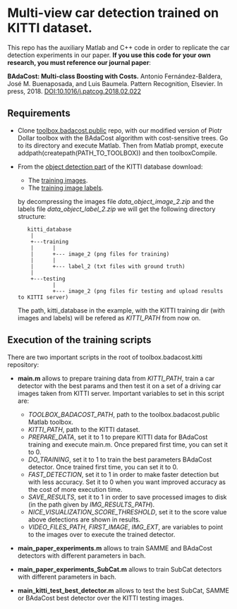 # Multi-view car detection trained on KITTI dataset.

This repo has the auxiliary Matlab and C++ code in order to replicate the car detection experiments in our paper.
**If you use this code for your own research, you must reference our journal paper**:
  
   **BAdaCost: Multi-class Boosting with Costs.**
   Antonio Fernández-Baldera, José M. Buenaposada, and Luis Baumela.
   Pattern Recognition, Elsevier. In press, 2018.
   [DOI:10.1016/j.patcog.2018.02.022](https://doi.org/10.1016/j.patcog.2018.02.022)

## Requirements

* Clone [toolbox.badacost.public](https://github.com/jmbuena/toolbox.badacost.public) repo, with our modified version of Piotr Dollar toolbox with the BAdaCost algorithm with cost-sensitive trees. Go to its directory and execute Matlab. Then  from Matlab prompt, execute addpath(createpath(PATH_TO_TOOLBOX)) and then toolboxCompile.
* From the [object detection part](http://www.cvlibs.net/datasets/kitti/eval_object.php) of the KITTI database download:
  * The [training images](http://www.cvlibs.net/download.php?file=data_object_image_2.zip). 
  * The [training image labels](http://www.cvlibs.net/download.php?file=data_object_label_2.zip). 
  
  by decompressing the images file *data_object_image_2.zip* and the labels file *data_object_label_2.zip* we will get the following directory structure:
  
  ```
     kitti_database
      |
      +---training
      |      |
      |      +--- image_2 (png files for training)
      |      |
      |      +--- label_2 (txt files with ground truth)
      |             
      +---testing
             |
             +--- image_2 (png files fir testing and upload results to KITTI server)             
  ```
  The path, kitti_database in the example, with the KITTI training dir (with images and labels) will be refered as *KITTI_PATH* from now on.
  
## Execution of the training scripts
  
  There are two important scripts in the root of toolbox.badacost.kitti repository:
  
* **main.m** allows to prepare training data from *KITTI_PATH*, train a car detector with the best params and then test it on a set of a driving car images taken from KITTI server. Important variables to set in this script are:
  * *TOOLBOX_BADACOST_PATH*, path to the toolbox.badacost.public Matlab toolbox.
  * *KITTI_PATH*, path to the KITTI dataset.
  * *PREPARE_DATA*, set it to 1 to prepare KITTI data for BAdaCost training and execute main.m. Once prepared first time, you can set it to 0.
  * *DO_TRAINING*, set it to 1 to train the best parameters BAdaCost detector. Once trained first time, you can set it to 0.
  * *FAST_DETECTION*, set it to 1 in order to make faster detection but with less accuracy. Set it to 0 when you want improved accuracy as the cost of more execution time.
  * *SAVE_RESULTS*, set it to 1 in order to save processed images to disk (in the path given by *IMG_RESULTS_PATH*).
  * *NICE_VISUALIZATION_SCORE_THRESHOLD*, set it to the score value above detections are shown in results.
  * *VIDEO_FILES_PATH*, *FIRST_IMAGE*, *IMG_EXT*, are variables to point to the images over to execute the trained detector.

* **main_paper_experiments.m** allows to train SAMME and BAdaCost detectors with different parameters in bach.
* **main_paper_experiments_SubCat.m** allows to train SubCat detectors with different parameters in bach.
* **main_kitti_test_best_detector.m** allows to test the best SubCat, SAMME or BAdaCost best detector over the KITTI testing images.

